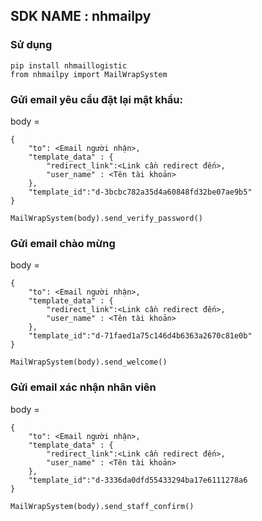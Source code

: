 ## SDK NAME : nhmailpy

### Sử dụng

```
pip install nhmaillogistic
from nhmailpy import MailWrapSystem
```

### Gửi email yêu cầu đặt lại mật khẩu:

body = 
```
{
    "to": <Email người nhận>,
    "template_data" : {
        "redirect_link":<Link cần redirect đến>,
        "user_name" : <Tên tài khoản>
    },
    "template_id":"d-3bcbc782a35d4a60848fd32be07ae9b5"
}
```
```
MailWrapSystem(body).send_verify_password()
```


### Gửi email chào mừng
body = 

```
{
    "to": <Email người nhận>,
    "template_data" : {
        "redirect_link":<Link cần redirect đến>,
        "user_name" : <Tên tài khoản>
    },
    "template_id":"d-71faed1a75c146d4b6363a2670c81e0b"
}
```
```
MailWrapSystem(body).send_welcome()
```

### Gửi email xác nhận nhân viên

body = 

```
{
    "to": <Email người nhận>,
    "template_data" : {
        "redirect_link":<Link cần redirect đến>,
        "user_name" : <Tên tài khoản>
    },
    "template_id":"d-3336da0dfd55433294ba17e6111278a6
}
```
```
MailWrapSystem(body).send_staff_confirm()
```